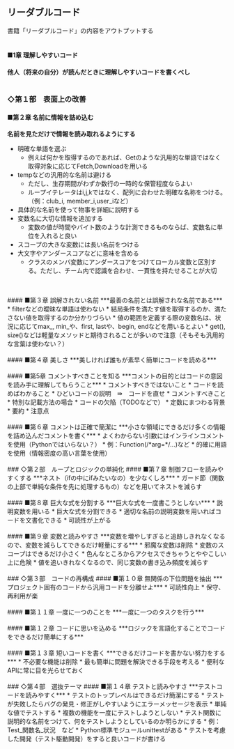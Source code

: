 ## リーダブルコード
書籍「リーダブルコード」の内容をアウトプットする
<br />
<br />
#### ■1章 理解しやすいコード
**他人（将来の自分）が読んだときに理解しやすいコードを書くべし**
<br />
<br />
### ◇第１部　表面上の改善
#### ■第２章 名前に情報を詰め込む
**名前を見ただけで情報を読み取れるようにする**
* 明確な単語を選ぶ
  * 例えば何かを取得するのであれば、Getのような汎用的な単語ではなく取得対象に応じてFetch,Downloadを用いる
* tempなどの汎用的な名前は避ける
  * ただし、生存期間がわずか数行の一時的な保管程度ならよい
  * ループイテレータはi,j,kではなく、配列に合わせた明確な名称をつける。（例：club_i, member_i,user_iなど）
* 具体的な名前を使って物事を詳細に説明する
* 変数名に大切な情報を追加する
  * 変数の値が時間やバイト数のような計測できるものならば、変数名に単位を入れると良い
* スコープの大きな変数には長い名前をつける
* 大文字やアンダースコアなどに意味を含める
  * クラスのメンバ変数にアンダースコアをつけてローカル変数と区別する。ただし、チーム内で認識を合わせ、一貫性を持たせることが大切
<br />
<br />
#### ■第３章 誤解されない名前
***最善の名前とは誤解されな名前である***
* filterなどの曖昧な単語は使わない
    * 結局条件を満たす値を取得するのか、満たさない値を取得するのか分かりづらい
* 値の範囲を定義する際の変数名は、状況に応じてmax_, min_や、first, lastや、begin, endなどを用いるとよい
* get(), size()などは軽量なメソッドと期待されることが多いので注意（そもそも汎用的な言葉は使わない？）
<br />
<br />
#### ■第４章 美しさ
***美しければ誰もが素早く簡単にコードを読める***
<br />
<br />
#### ■第5章 コメントすべきことを知る
***コメントの目的とはコードの意図を読み手に理解してもらうこと***
* コメントすべきではないこと
    * コードを読めばわかること
    * ひどいコードの説明　⇛　コードを直せ
* コメントすべきこと
    * 特別な記載方法の場合
    * コードの欠陥（TODOなどで）
    * 定数にまつわる背景
    * 要約
    * 注意点
<br />
<br />
#### ■第６章 コメントは正確で簡潔に
***小さな領域にできるだけ多くの情報を詰め込んだコメントを書く***
* よくわからない引数にはインラインコメントを使用（Pythonではいらない？）
    * 例：Function(/*arg=*/...)など
* 的確に用語を使用（情報密度の高い言葉を使用）
<br />
<br />
### ◇第２部　ループとロジックの単純化
#### ■第７章 制御フローを読みやすくする
***ネスト（ifの中にifみたいなの）を少なくしろ***
* ガード節（関数の上部で単純な条件を先に処理するもの）などを用いてネストを減らす
<br />
<br />
#### ■第８章 巨大な式を分割する
***巨大な式を一度書こうとしない***
* 説明変数を用いる
    * 巨大な式を分割できる
    * 適切な名前の説明変数を用いればコードを文書化できる
    * 可読性が上がる
<br />
<br />
#### ■第９章 変数と読みやすさ
***変数を増やしすぎると追跡しきれなくなるので、変数を減らしてできるだけ軽量にする***
* 邪魔な変数は削除
* 変数のスコープはできるだけ小さく
    * 色んなところからアクセスできちゃうとややこしい上に危険
* 値を追いきれなくなるので、同じ変数の書き込み頻度を減らす
<br />
<br />
### ◇第３部　コードの再構成
#### ■第１０章 無関係の下位問題を抽出
***プロジェクト固有のコードから汎用コードを分離せよ***
* 可読性向上
* 保守、再利用が楽
<br />
<br />
#### ■第１１章 一度に一つのことを
***一度に一つのタスクを行う***
<br />
<br />
#### ■第１２章 コードに思いを込める
***ロジックを言語化することでコードをできるだけ簡単にする***
<br />
<br />
#### ■第１３章 短いコードを書く
***できるだけコードを書かない努力をする***
* 不必要な機能は削除
* 最も簡単に問題を解決できる手段を考える
* 便利なAPIに常に目を光らせておく
<br />
<br />
### ◇第４部　選抜テーマ
#### ■第１４章 テストと読みやすさ
***テストコードを読みやすく***
* テストのトップレベルはできるだけ簡潔にする
* テストが失敗したらバグの発見・修正がしやすいようにエラーメッセージを表示
* 単純な値でテストする
* 複数の機能を一度にテストしようとしない
* テスト関数に説明的な名前をつけて、何をテストしようとしているのか明らかにする
    * 例：Test_関数名_状況　など
* Python標準モジュールunittestがある
* テストを考慮した開発（テスト駆動開発）をすると良いコードが書ける